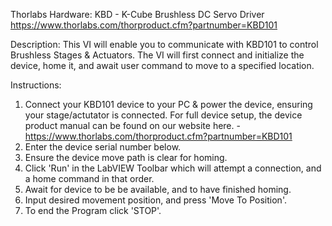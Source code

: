 Thorlabs Hardware: KBD - K-Cube Brushless DC Servo Driver
https://www.thorlabs.com/thorproduct.cfm?partnumber=KBD101

Description: This VI will enable you to communicate with KBD101  to control  Brushless Stages & Actuators. The VI will first connect and initialize the device, home it, and await user command to move to a specified location.

Instructions: 
1) Connect your KBD101  device to your PC & power the device, ensuring your stage/actutator is connected. For full device setup, the device product manual can be found on our website here. -https://www.thorlabs.com/thorproduct.cfm?partnumber=KBD101
2) Enter the device serial number below.
3) Ensure the device move path is clear for homing.
4) Click 'Run' in the LabVIEW Toolbar which will attempt a connection, and a home command in that order.
5) Await for device to be be available, and to have finished homing.
6) Input desired movement position, and press 'Move To Position'.
7) To end the Program click 'STOP'.